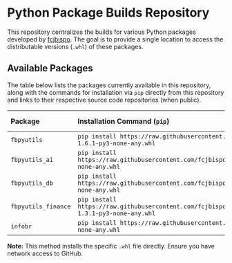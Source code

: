 # Python Package Builds Repository

This repository centralizes the builds for various Python packages developed by [fcjbispo](https://github.com/fcjbispo). The goal is to provide a single location to access the distributable versions (`.whl`) of these packages.

## Available Packages

The table below lists the packages currently available in this repository, along with the commands for installation via `pip` directly from this repository and links to their respective source code repositories (when public).

| Package             | Installation Command (`pip`)                                                                                                | Source Repository (GitHub)                                       |
| :------------------ | :-------------------------------------------------------------------------------------------------------------------------- | :--------------------------------------------------------------- |
| `fbpyutils`         | `pip install https://raw.githubusercontent.com/fcjbispo/builds/main/fbpyutils/fbpyutils-1.6.1-py3-none-any.whl`                | [fcjbispo/fbpyutils](https://github.com/fcjbispo/fbpyutils)        |
| `fbpyutils_ai`      | `pip install https://raw.githubusercontent.com/fcjbispo/builds/main/fbpyutils_ai/fbpyutils_ai-0.1.0-py3-none-any.whl`          | [fcjbispo/fbpyutils_ai](https://github.com/fcjbispo/fbpyutils_ai) |
| `fbpyutils_db`      | `pip install https://raw.githubusercontent.com/fcjbispo/builds/main/fbpyutils_db/fbpyutils_db-0.1.0-py3-none-any.whl`          | `Unavailable (private)`                                          |
| `fbpyutils_finance` | `pip install https://raw.githubusercontent.com/fcjbispo/builds/main/fbpyutils_finance/fbpyutils_finance-1.3.1-py3-none-any.whl`| `Unavailable (private)`                                          |
| `infobr`            | `pip install https://raw.githubusercontent.com/fcjbispo/builds/main/infobr/infobr-1.3.5-py3-none-any.whl`                      | `Unavailable (private)`                                          |

**Note:** This method installs the specific `.whl` file directly. Ensure you have network access to GitHub.
